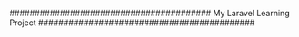 ######################################## My Laravel Learning Project ###########################################
